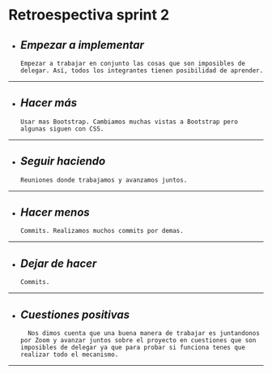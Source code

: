 # Retroespectiva sprint 2
+ ## ___Empezar a implementar___
    ```
  Empezar a trabajar en conjunto las cosas que son imposibles de delegar. Así, todos los integrantes tienen posibilidad de aprender.
___
+ ## ___Hacer más___
    ```
    Usar mas Bootstrap. Cambiamos muchas vistas a Bootstrap pero algunas siguen con CSS.
___
+ ## ___Seguir haciendo___
    ```
    Reuniones donde trabajamos y avanzamos juntos. 
___
+ ## ___Hacer menos___
    ```
    Commits. Realizamos muchos commits por demas.
___

+ ## ___Dejar de hacer___
    ```
    Commits. 

___
    
+ ## ___Cuestiones positivas___
    ```
      Nos dimos cuenta que una buena manera de trabajar es juntandonos por Zoom y avanzar juntos sobre el proyecto en cuestiones que son imposibles de delegar ya que para probar si funciona tenes que realizar todo el mecanismo.

___
